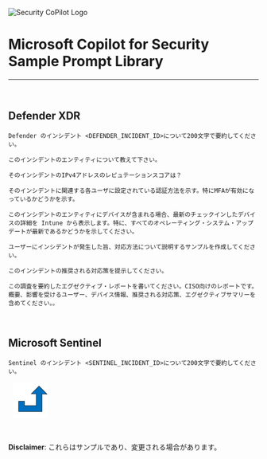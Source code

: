 ![Security CoPilot Logo](https://github.com/ninjyanaka/Copilot-For-Security/blob/main/Promptbook%20samples/ic_fluent_copilot_64_64%402x.png)
# Microsoft Copilot for Security Sample Prompt Library

***
&nbsp;
## Defender XDR 

 ```
Defender のインシデント <DEFENDER_INCIDENT_ID>について200文字で要約してください。
 ```
 ```
このインシデントのエンティティについて教えて下さい。
 ```
 ```
そのインシデントのIPv4アドレスのレピュテーションスコアは？
 ```
```
そのインシデントに関連する各ユーザに設定されている認証方法を示す。特にMFAが有効になっているかどうかを示す。
```
```
このインシデントのエンティティにデバイスが含まれる場合、最新のチェックインしたデバイスの詳細を Intune から表示します。特に、すべてのオペレーティング・システム・アップデートが最新であるかどうかを示してください。
```
```
ユーザーにインシデントが発生した旨、対応方法について説明するサンプルを作成してください。
```
```
このインシデントの推奨される対応策を提示してください。
```

```
この調査を要約したエグゼクティブ・レポートを書いてください。CISO向けのレポートです。概要、影響を受けるユーザー、デバイス情報、推奨される対応策、エグゼクティブサマリーを含めてください。。
```

&nbsp;

## Microsoft Sentinel

 ```
Sentinel のインシデント <SENTINEL_INCIDENT_ID>について200文字で要約してください。
 ```



&nbsp;
[![alt text](../../Images/backtotop.svg)](#defender)

&nbsp;

**Disclaimer**: これらはサンプルであり、変更される場合があります。
